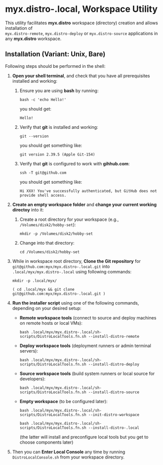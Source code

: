 
# myx.distro-.local, Workspace Utility

This utility facilitates **myx.distro** workspace (directory) creation and allows installation of  
`myx.distro-remote`, `myx.distro-deploy` or `myx.distro-source` applications in any **myx.distro** workspace.

## Installation (Variant: Unix, Bare)

Following steps should be performed in the shell:

1. **Open your shell terminal**, and check that you have all prerequisites installed and working:  
   1. Ensure you are using **bash** by running:  

		```bash -c 'echo Hello!'```

	   you should get:

		`Hello!`

   2. Verify that **git** is installed and working:  

		```git --version```

	   you should get something like:

		`git version 2.39.5 (Apple Git-154)`

   2. Verify that **git** is configured to work with **gihhub.com**:  

		```ssh -T git@github.com```

	   you should get something like:

		`Hi XXX! You've successfully authenticated, but GitHub does not provide shell access.`

2. **Create an empty workspace folder** and **change your current working directoy** into it:  
   1. Create a root directory for your workspace (e.g., `/Volumes/disk2/hobby-set`):  

		```mkdir -p /Volumes/disk2/hobby-set```

   2. Change into that directory:  

		```cd /Volumes/disk2/hobby-set```

3. While in workspace root directory, **Clone the Git repository** for `git@github.com:myx/myx.distro-.local.git` 
   into `.local/myx/myx.distro-.local` using following commands:  

	```mkdir -p .local/myx/```
	
	```( cd .local/myx && git clone git@github.com:myx/myx.distro-.local.git )```

4. **Run the installer script** using one of the following commands, depending on your desired setup:

   - **Remote workspace tools** (connect to source and deploy machines on remote hosts or local VMs):  

		```bash .local/myx/myx.distro-.local/sh-scripts/DistroLocalTools.fn.sh --install-distro-remote```

   - **Deploy workspace tools** (deployment runners or admin terminal servers):  

		```bash .local/myx/myx.distro-.local/sh-scripts/DistroLocalTools.fn.sh --install-distro-deploy```

   - **Source workspace tools** (build system runners or local source for developers):  

		```bash .local/myx/myx.distro-.local/sh-scripts/DistroLocalTools.fn.sh --install-distro-source```

   - **Empty workspace** (to be configured later):  

		```bash .local/myx/myx.distro-.local/sh-scripts/DistroLocalTools.fn.sh --init-distro-workspace```

		```bash .local/myx/myx.distro-.local/sh-scripts/DistroLocalTools.fn.sh --install-distro-.local```
		
		(the latter will install and preconfigure local tools but you get to choose components later)

5. Then you can **Enter Local Console** any time by running `DistroLocalConsole.sh` from
   your workspace directory. 

